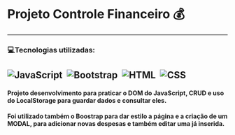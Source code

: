 # Projeto Controle Financeiro 💰
--------

### 💻Tecnologias utilizadas:

![JavaScript](https://img.shields.io/badge/JavaScript-F7DF1E?style=for-the-badge&logo=javascript&logoColor=black)&nbsp;
![Bootstrap](https://img.shields.io/badge/Bootstrap-563D7C?style=for-the-badge&logo=bootstrap&logoColor=white)&nbsp;
![HTML](https://img.shields.io/badge/HTML5-E34F26?style=for-the-badge&logo=html5&logoColor=white)&nbsp;
![CSS](https://img.shields.io/badge/CSS3-1572B6?style=for-the-badge&logo=css3&logoColor=white)&nbsp;
--------------
#### Projeto desenvolvimento para praticar o DOM do JavaScript, CRUD e uso do LocalStorage para guardar dados e consultar eles. 
#### Foi utilizado também o Boostrap para dar estilo a página e a criação de um MODAL, para adicionar novas despesas e também editar uma já inserida. 